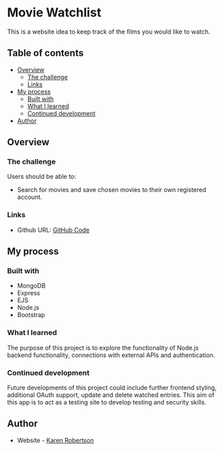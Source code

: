 # Movie Watchlist

This is a website idea to keep track of the films you would like to watch.

## Table of contents

- [Overview](#overview)
  - [The challenge](#the-challenge)
  - [Links](#links)
- [My process](#my-process)
  - [Built with](#built-with)
  - [What I learned](#what-i-learned)
  - [Continued development](#continued-development)
- [Author](#author)

## Overview

### The challenge

Users should be able to:

- Search for movies and save chosen movies to their own registered account.

### Links

- Github URL: [GitHub Code](https://github.com/indigorose/Movie_Watchlist)

## My process

### Built with

- MongoDB
- Express
- EJS
- Node.js
- Bootstrap

### What I learned

The purpose of this project is to explore the functionality of Node.js backend functionality, connections with external APIs and authentication.

### Continued development

Future developments of this project could include further frontend styling, additional OAuth support, update and delete watched entries. This aim of this app is to act as a testing site to develop testing and security skills.

## Author

- Website - [Karen Robertson](https://krobertsondev.netlify.app/)
